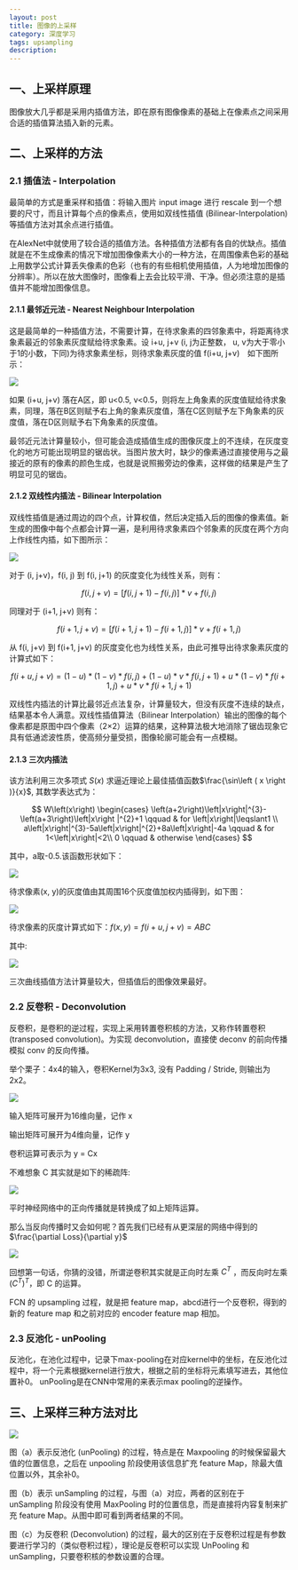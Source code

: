 ```yaml
---
layout: post
title: 图像的上采样
category: 深度学习
tags: upsampling
description:
---
```


## 一、上采样原理

图像放大几乎都是采用内插值方法，即在原有图像像素的基础上在像素点之间采用合适的插值算法插入新的元素。

## 二、上采样的方法

### 2.1 插值法 - Interpolation

最简单的方式是重采样和插值：将输入图片 input image 进行 rescale 到一个想要的尺寸，而且计算每个点的像素点，使用如双线性插值 (Bilinear-Interpolation) 等插值方法对其余点进行插值。

在AlexNet中就使用了较合适的插值方法。各种插值方法都有各自的优缺点。插值就是在不生成像素的情况下增加图像像素大小的一种方法，在周围像素色彩的基础上用数学公式计算丢失像素的色彩（也有的有些相机使用插值，人为地增加图像的分辨率）。所以在放大图像时，图像看上去会比较平滑、干净。但必须注意的是插值并不能增加图像信息。


#### 2.1.1  最邻近元法 - Nearest Neighbour Interpolation

这是最简单的一种插值方法，不需要计算，在待求象素的四邻象素中，将距离待求象素最近的邻象素灰度赋给待求象素。设 i+u, j+v (i, j为正整数， u, v为大于零小于1的小数，下同)为待求象素坐标，则待求象素灰度的值 f(i+u, j+v)　如下图所示：

![](https://raw.githubusercontent.com/chiemon/chiemon.github.io/master/img/Deep-Learning/1.png)

如果 (i+u, j+v) 落在A区，即 u<0.5, v<0.5，则将左上角象素的灰度值赋给待求象素，同理，落在B区则赋予右上角的象素灰度值，落在C区则赋予左下角象素的灰度值，落在D区则赋予右下角象素的灰度值。

最邻近元法计算量较小，但可能会造成插值生成的图像灰度上的不连续，在灰度变化的地方可能出现明显的锯齿状。当图片放大时，缺少的像素通过直接使用与之最接近的原有的像素的颜色生成，也就是说照搬旁边的像素，这样做的结果是产生了明显可见的锯齿。

#### 2.1.2 双线性内插法 - Bilinear Interpolation

双线性插值是通过周边的四个点，计算权值，然后决定插入后的图像的像素值。新生成的图像中每个点都会计算一遍，是利用待求象素四个邻象素的灰度在两个方向上作线性内插，如下图所示：

![](https://raw.githubusercontent.com/chiemon/chiemon.github.io/master/img/Deep-Learning/2.png)

对于 (i, j+v)，f(i, j) 到 f(i, j+1) 的灰度变化为线性关系，则有：

$$f\left(i, j+v\right) = \left[ f\left(i, j+1\right) - f\left(i, j\right) \right] * v + f\left(i, j\right)$$

同理对于 (i+1, j+v) 则有：

$$f\left(i+1, j+v\right) = \left[ f\left(i+1, j+1\right) - f\left(i+1, j\right) \right] * v + f\left(i+1, j\right)$$

从 f(i, j+v) 到 f(i+1, j+v) 的灰度变化也为线性关系，由此可推导出待求象素灰度的计算式如下：

$$f\left(i+u, j+v\right)=\left(1-u\right)*\left(1-v\right)*f\left(i, j\right)+\left(1-u\right)*v*f\left(i, j+1\right)+u*\left(1-v\right)*f\left(i+1, j\right)+u*v*f\left(i+1, j+1\right)$$

双线性内插法的计算比最邻近点法复杂，计算量较大，但没有灰度不连续的缺点，结果基本令人满意。双线性插值算法（Bilinear Interpolation）输出的图像的每个像素都是原图中四个像素（2×2）运算的结果，这种算法极大地消除了锯齿现象它具有低通滤波性质，使高频分量受损，图像轮廓可能会有一点模糊。

#### 2.1.3 三次内插法

该方法利用三次多项式 $S\left ( x \right )$ 求逼近理论上最佳插值函数$\frac{\sin\left ( x \right )}{x}$, 其数学表达式为：

$$
W\left(x\right)
\begin{cases}
 \left(a+2\right)\left|x\right|^{3}-\left(a+3\right)\left|x\right |^{2}+1 \qquad  &  for \left|x\right|\leqslant1 \\
 a\left|x\right|^{3}-5a\left|x\right|^{2}+8a\left|x\right|-4a \qquad  & for 1<\left|x\right|<2\\
 0 \qquad  &  otherwise
\end{cases}
$$

其中，a取-0.5.该函数形状如下：

![](https://raw.githubusercontent.com/chiemon/chiemon.github.io/master/img/Deep-Learning/7.png)

待求像素(x, y)的灰度值由其周围16个灰度值加权内插得到，如下图：

![](https://raw.githubusercontent.com/chiemon/chiemon.github.io/master/img/Deep-Learning/8.png)

待求像素的灰度计算式如下：$f\left(x,y\right) = f\left(i+u,j+v\right)=ABC$

其中:

![](https://raw.githubusercontent.com/chiemon/chiemon.github.io/master/img/Deep-Learning/9.png)

三次曲线插值方法计算量较大，但插值后的图像效果最好。

### 2.2 反卷积 - Deconvolution

反卷积，是卷积的逆过程，实现上采用转置卷积核的方法，又称作转置卷积 (transposed convolution)。为实现 deconvolution，直接使 deconv 的前向传播模拟 conv 的反向传播。

举个栗子：4x4的输入，卷积Kernel为3x3, 没有 Padding / Stride, 则输出为2x2。

![](https://raw.githubusercontent.com/chiemon/chiemon.github.io/master/img/Deep-Learning/10.png)

输入矩阵可展开为16维向量，记作 x

输出矩阵可展开为4维向量，记作 y

卷积运算可表示为 y = Cx

不难想象 C 其实就是如下的稀疏阵:

![](https://raw.githubusercontent.com/chiemon/chiemon.github.io/master/img/Deep-Learning/11.png)

平时神经网络中的正向传播就是转换成了如上矩阵运算。

那么当反向传播时又会如何呢？首先我们已经有从更深层的网络中得到的$\frac{\partial Loss}{\partial y}$

![](https://raw.githubusercontent.com/chiemon/chiemon.github.io/master/img/Deep-Learning/12.png)

回想第一句话，你猜的没错，所谓逆卷积其实就是正向时左乘 $C^{T}$ ，而反向时左乘 $\left(C^{T}\right)^{T}$，即 C 的运算。

FCN 的 upsampling 过程，就是把 feature map，abcd进行一个反卷积，得到的新的 feature map 和之前对应的 encoder feature map 相加。

### 2.3 反池化 - unPooling

反池化，在池化过程中，记录下max-pooling在对应kernel中的坐标，在反池化过程中，将一个元素根据kernel进行放大，根据之前的坐标将元素填写进去，其他位置补0。 unPooling是在CNN中常用的来表示max pooling的逆操作。

## 三、上采样三种方法对比

![](https://raw.githubusercontent.com/chiemon/chiemon.github.io/master/img/Deep-Learning/13.png)

图（a）表示反池化 (unPooling) 的过程，特点是在 Maxpooling 的时候保留最大值的位置信息，之后在 unpooling 阶段使用该信息扩充 feature Map，除最大值位置以外，其余补0。

图（b）表示 unSampling 的过程，与图（a）对应，两者的区别在于 unSampling 阶段没有使用 MaxPooling 时的位置信息，而是直接将内容复制来扩充 feature Map。从图中即可看到两者结果的不同。

图（c）为反卷积 (Deconvolution) 的过程，最大的区别在于反卷积过程是有参数要进行学习的（类似卷积过程），理论是反卷积可以实现 UnPooling 和 unSampling，只要卷积核的参数设置的合理。
